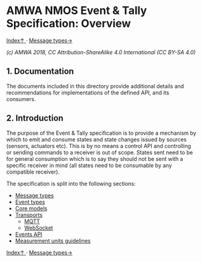 # AMWA NMOS Event & Tally Specification: Overview
[ Index↑ ](..) · [Message types→](2.0._Message_types.md)

_(c) AMWA 2018, CC Attribution-ShareAlike 4.0 International (CC BY-SA 4.0)_

## 1. Documentation

The documents included in this directory provide additional details and recommendations for implementations of the defined API, and its consumers.

## 2. Introduction

The purpose of the Event & Tally specification is to provide a mechanism by which to emit and consume states and state changes issued by sources (sensors, actuators etc). This is by no means a control API and controlling or sending commands to a receiver is out of scope. States sent need to be for general consumption which is to say they should not be sent with a specific receiver in mind (all states need to be consumable by any compatible receiver).

The specification is split into the following sections:

* [Message types](2.0._Message_types.md)
* [Event types](3.0._Event_types.md)
* [Core models](4.0._Core_models.md)
* [Transports](5.0._Transports.md)
  * [MQTT](5.1._Transport_-_MQTT.md)
  * [WebSocket](5.2._Transport_-_Websocket.md)
* [Events API](6.0._Event_and_tally_rest_api.md)
* [Measurement units guidelines](7.0._Measurement_units_guidelines.md)

[ Index↑ ](..) · [Message types→](2.0._Message_types.md)
